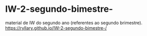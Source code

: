 # IW-2-segundo-bimestre-
material de IW do segundo ano (referentes ao segundo brimestre). 
https://ryllary.github.io/IW-2-segundo-bimestre-/
